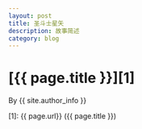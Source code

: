 ```yaml
---
layout: post
title: 圣斗士星矢
description: 故事简述
category: blog
---
```


# [{{ page.title }}][1]
By {{ site.author_info }}




[1]:    {{ page.url}}  ({{ page.title }})
